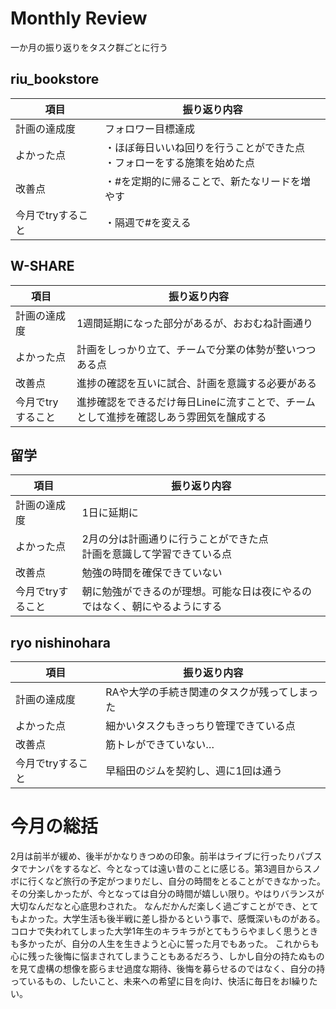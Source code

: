 # Monthly Review
一か月の振り返りをタスク群ごとに行う
## riu_bookstore
|項目|振り返り内容|
|---|---|
|計画の達成度|フォロワー目標達成|
|よかった点|・ほぼ毎日いいね回りを行うことができた点 <br>・フォローをする施策を始めた点|
|改善点|・#を定期的に帰ることで、新たなリードを増やす|
|今月でtryすること|・隔週で#を変える|
## W-SHARE
|項目|振り返り内容|
|---|---|
|計画の達成度|1週間延期になった部分があるが、おおむね計画通り|
|よかった点|計画をしっかり立て、チームで分業の体勢が整いつつある点|
|改善点|進捗の確認を互いに試合、計画を意識する必要がある|
|今月でtryすること|進捗確認をできるだけ毎日Lineに流すことで、チームとして進捗を確認しあう雰囲気を醸成する|
## 留学
|項目|振り返り内容|
|---|---|
|計画の達成度|1日に延期に|
|よかった点|2月の分は計画通りに行うことができた点<br>計画を意識して学習できている点|
|改善点|勉強の時間を確保できていない|
|今月でtryすること|朝に勉強ができるのが理想。可能な日は夜にやるのではなく、朝にやるようにする|
## ryo nishinohara
|項目|振り返り内容|
|---|---|
|計画の達成度|RAや大学の手続き関連のタスクが残ってしまった|
|よかった点|細かいタスクもきっちり管理できている点|
|改善点|筋トレができていない…|
|今月でtryすること|早稲田のジムを契約し、週に1回は通う|
# 今月の総括
2月は前半が緩め、後半がかなりきつめの印象。前半はライブに行ったりパブスタでナンパをするなど、今となっては遠い昔のことに感じる。第3週目からスノボに行くなど旅行の予定がつまりだし、自分の時間をとることができなかった。
その分楽しかったが、今となっては自分の時間が嬉しい限り。やはりバランスが大切なんだなと心底思わされた。
なんだかんだ楽しく過ごすことができ、とてもよかった。大学生活も後半戦に差し掛かるという事で、感慨深いものがある。
コロナで失われてしまった大学1年生のキラキラがとてもうらやましく思うときも多かったが、自分の人生を生きようと心に誓った月でもあった。
これからも心に残った後悔に悩まされてしまうこともあるだろう、しかし自分の持たぬものを見て虚構の想像を膨らませ過度な期待、後悔を募らせるのではなく、自分の持っているもの、したいこと、未来への希望に目を向け、快活に毎日をおl繰りたい。
